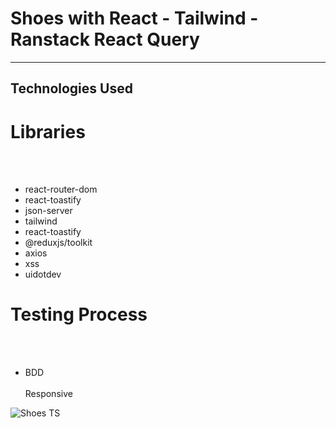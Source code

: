<h1>Shoes with React - Tailwind - Ranstack React Query </h1>

<hr>

<h2>Technologies Used</h2>

<p>

# Libraries

</br></br>

- react-router-dom
  </br>
- react-toastify
  </br>
- json-server
  </br>
- tailwind
  </br>
- react-toastify
  </br>
- @reduxjs/toolkit
  </br>
- axios
  </br>
- xss
  </br>
- uidotdev
# Testing Process

</br></br>

- BDD
  </br>
  </br> Responsive </p>

![Shoes TS](https://github.com/user-attachments/assets/64ffd181-d854-4af7-89f7-0e13ff13d875)
